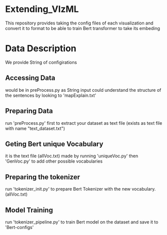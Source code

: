 # Extending_VIzML

This repository provides taking the config files of each visualization and convert it to format to be able to train Bert transformer to take its embeding

# Data Description
We provide String of configirations 

## Accessing Data
would be in preProcess.py as String input could understand the structure of the sentences by looking to 'mapExplain.txt'

## Preparing Data
run 'preProcess.py' first to extract your dataset as text file (exists as text file with name "text_dataset.txt")

## Geting Bert unique Vocabulary
it is the text file (allVoc.txt) made by running 'uniqueVoc.py' then 'GenVoc.py' to add other possible vocabularies

## Preparing the tokenizer
run 'tokenizer_init.py' to prepare Bert Tokenizer with the new vocabulary.(allVoc.txt)

## Model Training
run 'tokenizer_pipeline.py' to train Bert model on the dataset and save it to 'Bert-configs'

